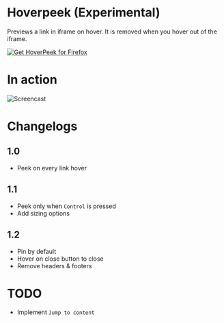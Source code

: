 # Hoverpeek (Experimental)
Previews a link in iframe on hover. It is removed when you hover out of the iframe.

<a href="https://addons.mozilla.org/en-US/firefox/addon/hoverpeek/"><img src="https://user-images.githubusercontent.com/585534/107280546-7b9b2a00-6a26-11eb-8f9f-f95932f4bfec.png" alt="Get HoverPeek for Firefox"></a>

# In action
![Screencast](screencast.gif)

# Changelogs
## 1.0
- Peek on every link hover

## 1.1
- Peek only when `Control` is pressed
- Add sizing options

## 1.2
- Pin by default
- Hover on close button to close
- Remove headers & footers

# TODO
- Implement `Jump to content`
